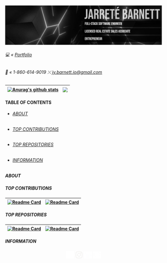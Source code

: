 ![Banner](https://github.com/jarretebarnett/jarretebarnett/blob/main/widebanner.png)
###### 💻 « <a href="https://jarretebarnett.github.io">Portfolio</a>
###### 📱 « 1-860-614-9019 ⤬ jy.barnett.io@gmail.com
| <a href="https://github.com/anuraghazra/github-readme-stats"><img align="center" src="https://github-readme-stats.vercel.app/api?username=jarretebarnett&hide=stars&show_icons=true&theme=algolia" alt="Anurag's github stats" /></a> | <a href="https://github.com/anuraghazra/github-readme-stats"><img align="center" src="https://github-readme-stats.vercel.app/api/top-langs/?username=jarretebarnett&layout=compact&theme=algolia" /></a> |
| ------------- | ------------- |

#### TABLE OF CONTENTS
* ###### [ABOUT](#about)
* ###### [TOP CONTRIBUTIONS](#top-contributions)
* ###### [TOP REPOSITORIES](#top-repositories)
* ###### [INFORMATION](#information)

##### ABOUT
##### TOP CONTRIBUTIONS
| [![Readme Card](https://github-readme-stats.vercel.app/api/pin/?username=jarretebarnett&repo=trekgambit&layout=compact&theme=algolia)](https://github.com/anuraghazra/github-readme-stats) | [![Readme Card](https://github-readme-stats.vercel.app/api/pin/?username=jarretebarnett&repo=LyriChord&layout=compact&theme=algolia)](https://github.com/anuraghazra/github-readme-stats) |
| ------------- | ------------- |
##### TOP REPOSITORIES
| [![Readme Card](https://github-readme-stats.vercel.app/api/pin/?username=jarretebarnett&repo=jarretebarnett.github.io&layout=compact&theme=algolia)](https://github.com/anuraghazra/github-readme-stats) | [![Readme Card](https://github-readme-stats.vercel.app/api/pin/?username=jarretebarnett&repo=googlebooks&layout=compact&theme=algolia)](https://github.com/anuraghazra/github-readme-stats) |
| ------------- | ------------- |
##### INFORMATION
<p align="center"><a href="https://www.facebook.com/jarrete.y.barnett/" rel="noreferrer"><img alt="alt_text" width="25px" src="https://github.com/jarretebarnett/jarretebarnett/blob/main/facebook.png" /></a>   <a href="https://www.instagram.com/jarrete.io/" rel="noreferrer"><img alt="alt_text" width="25px" src="https://github.com/jarretebarnett/jarretebarnett/blob/main/instagram.jpg" /></a>   <a href="https://www.linkedin.com/in/jarretebarnett" rel="noreferrer"><img alt="alt_text" width="25px" src="https://github.com/jarretebarnett/jarretebarnett/blob/main/linkedin.png" /></a>   <a href="https://www.twitter.com/jarretedotio" rel="noreferrer"><img alt="alt_text" width="25px" src="https://github.com/jarretebarnett/jarretebarnett/blob/main/twitter.png" /></a></p>
